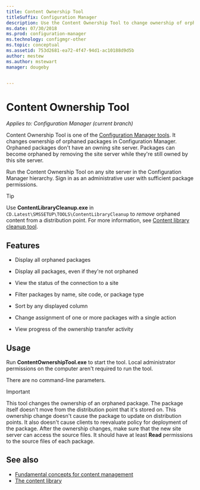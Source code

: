```yaml
---
title: Content Ownership Tool
titleSuffix: Configuration Manager
description: Use the Content Ownership Tool to change ownership of orphaned packages in Configuration Manager.
ms.date: 07/30/2018
ms.prod: configuration-manager
ms.technology: configmgr-other
ms.topic: conceptual
ms.assetid: 753d2681-ea72-4f47-94d1-ac10188d9d5b
author: mestew
ms.author: mstewart
manager: dougeby


---
```


# Content Ownership Tool

*Applies to: Configuration Manager (current branch)*

Content Ownership Tool is one of the [Configuration Manager tools](/sccm/core/support/tools). It changes ownership of orphaned packages in Configuration Manager. Orphaned packages don't have an owning site server. Packages can become orphaned by removing the site server while they're still owned by this site server.

Run the Content Ownership Tool on any site server in the Configuration Manager hierarchy. Sign in as an administrative user with sufficient package permissions.  

> [!Tip]  
> Use **ContentLibraryCleanup.exe** in `CD.Latest\SMSSETUP\TOOLS\ContentLibraryCleanup` to *remove* orphaned content from a distribution point. For more information, see [Content library cleanup tool](/sccm/core/plan-design/hierarchy/content-library-cleanup-tool).  



## Features

- Display all orphaned packages  

- Display all packages, even if they're not orphaned  

- View the status of the connection to a site  

- Filter packages by name, site code, or package type  

- Sort by any displayed column  

- Change assignment of one or more packages with a single action  

- View progress of the ownership transfer activity  



## Usage

Run **ContentOwnershipTool.exe** to start the tool. Local administrator permissions on the computer aren't required to run the tool.

There are no command-line parameters.

> [!Important]   
> This tool changes the ownership of an orphaned package. The package itself doesn't move from the distribution point that it's stored on. This ownership change doesn't cause the package to update on distribution points. It also doesn't cause clients to reevaluate policy for deployment of the package. After the ownership changes, make sure that the new site server can access the source files. It should have at least **Read** permissions to the source files of each package. 



## See also

- [Fundamental concepts for content management](/sccm/core/plan-design/hierarchy/fundamental-concepts-for-content-management)
- [The content library](/sccm/core/plan-design/hierarchy/the-content-library)
